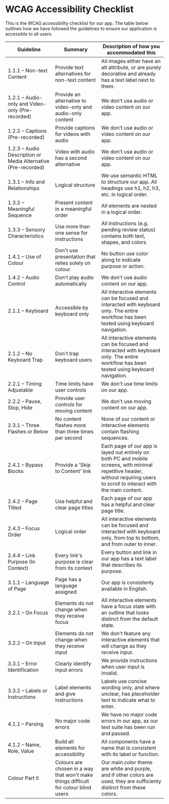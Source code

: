 # WCAG Accessibility Checklist

This is the WCAG accessibility checklist for our app. The table below outlines how we have followed the guidelines to ensure our application is accessible to all users.

| Guideline | Summary | Description of how you accommodated this |
|-----------|---------|----------------------------------------|
| 1.1.1 – Non-text Content | Provide text alternatives for non-text content | All images either have an alt attribute, or are purely decorative and already has a text label next to them. |
| 1.2.1 – Audio-only and Video-only (Pre-recorded) | Provide an alternative to video-only and audio-only content | We don't use audio or video content on our app. |
| 1.2.2 – Captions (Pre-recorded) | Provide captions for videos with audio | We don't use audio or video content on our app. |
| 1.2.3 – Audio Description or Media Alternative (Pre-recorded) | Video with audio has a second alternative | We don't use audio or video content on our app. |
| 1.3.1 – Info and Relationships | Logical structure | We use semantic HTML to structure our app. All headings use h1, h2, h3, etc. in logical order.|
| 1.3.2 – Meaningful Sequence | Present content in a meaningful order | All elements are nested in a logical order. |
| 1.3.3 – Sensory Characteristics | Use more than one sense for instructions | All instructions (e.g. pending review status) contains both text, shapes, and colors.|
| 1.4.1 – Use of Colour | Don't use presentation that relies solely on colour | No button use color along to indicate purpose or action. |
| 1.4.2 – Audio Control | Don't play audio automatically | We don't use audio content on our app. |
| 2.1.1 – Keyboard | Accessible by keyboard only | All interactive elements can be focused and interacted with keyboard only. The entire workflow has been tested using keyboard navigation. |
| 2.1.2 – No Keyboard Trap | Don't trap keyboard users | All interactive elements can be focused and interacted with keyboard only. The entire workflow has been tested using keyboard navigation. |
| 2.2.1 – Timing Adjustable | Time limits have user controls | We don't use time limits on our app. |
| 2.2.2 – Pause, Stop, Hide | Provide user controls for moving content | We don't use moving content on our app. |
| 2.3.1 – Three Flashes or Below | No content flashes more than three times per second | None of our content or interactive elements contain flashing sequences. |
| 2.4.1 – Bypass Blocks | Provide a 'Skip to Content' link | Each page of our  app is layed out entirely on both PC and mobile screens, with minimal repetitive header, without requiring users to scroll to interact with the main content. |
| 2.4.2 – Page Titled | Use helpful and clear page titles | Each page of our app has a helpful and clear page title. |
| 2.4.3 – Focus Order | Logical order | All interactive elements can be focused and interacted with keyboard only, from top to bottom, and from outer to inner. |
| 2.4.4 – Link Purpose (In Context) | Every link's purpose is clear from its context | Every button and link in our app has a text label that describes its purpose. |
| 3.1.1 – Language of Page | Page has a language assigned | Our app is consistenly available in English. |
| 3.2.1 – On Focus | Elements do not change when they receive focus | All interactive elements have a focus state with an outline that looks distinct from the default state. |
| 3.2.2 – On Input | Elements do not change when they receive input | We don't feature any interactive elements that will change as they receive input. |
| 3.3.1 – Error Identification | Clearly identify input errors | We provide instructions when user input is invalid. |
| 3.3.2 – Labels or Instructions | Label elements and give instructions | Labels use concise wording only, and where unclear, has placeholder text to indicate what to enter. |
| 4.1.1 – Parsing | No major code errors | We have no major code errors in our app, as our test suite has been run and passed. |
| 4.1.2 – Name, Role, Value | Build all elements for accessibility | All components have a name that is consistent with its label or function. |
| Colour Part II | Colours are chosen in a way that won't make things difficult for colour blind users | Our main color theme are white and purple, and if other colors are used, they are sufficienty distinct from these colors. |
